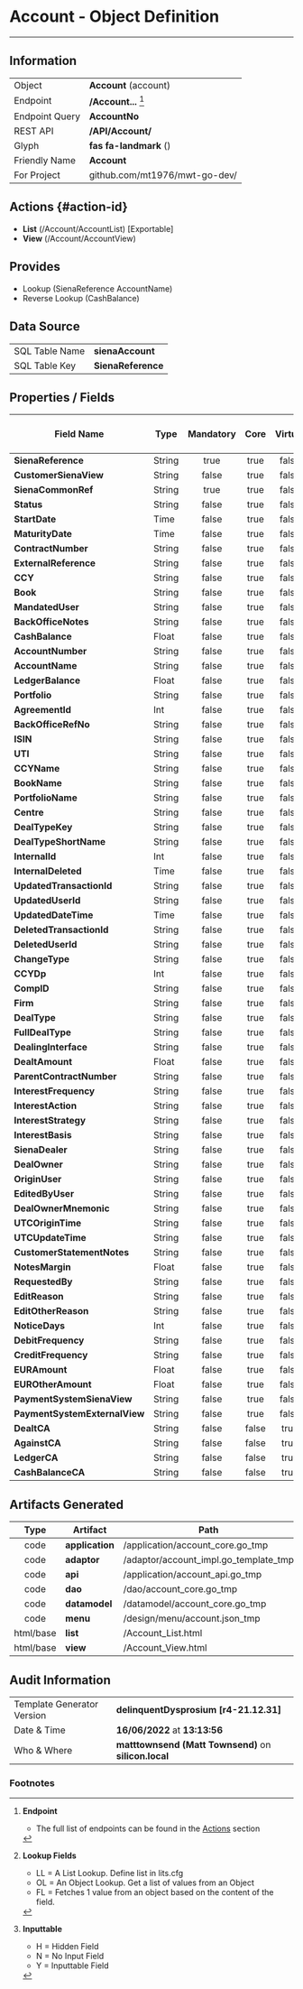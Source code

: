 # **Account** - Object Definition
---
##  Information
|   |   |
|---|---|
|Object         |**Account** (account) |
|Endpoint 	    |**/Account...** [^1]|
|Endpoint Query |**AccountNo**|
|REST API|**/API/Account/**|
Glyph|**fas fa-landmark** ()
Friendly Name|**Account**|
|For Project    |github.com/mt1976/mwt-go-dev/|

##  Actions {#action-id}
* **List** (/Account/AccountList) [Exportable]
* **View** (/Account/AccountView)











##  Provides
 * Lookup (SienaReference AccountName)
 * Reverse Lookup (CashBalance)





##  Data Source 
|   |   |
|---|---|
SQL Table Name       | **sienaAccount**
SQL Table Key | **SienaReference**



##  Properties / Fields
| Field Name| Type | Mandatory | Core | Virtual | Overide | Lookup [^2]| Lookup Object      | Lookup Field Source         | Lookup Return Value                | Inputable [^3]|DB Column|Default Value| No Change | Callout | Internal |
| -- | --  | :--: | :--: | :--: |:--: |:--: |:--: |-- |-- |:--: |-- | --| :--: | :--: | :--: |
|**SienaReference**|String|true|true|false|false|||||Y|SienaReference||false|false|false|
|**CustomerSienaView**|String|false|true|false|false|||||Y|CustomerSienaView||false|false|false|
|**SienaCommonRef**|String|true|true|false|false|||||Y|SienaCommonRef||false|false|false|
|**Status**|String|false|true|false|false|||||Y|Status||false|false|false|
|**StartDate**|Time|false|true|false|false|||||Y|StartDate||false|false|false|
|**MaturityDate**|Time|false|true|false|false|||||Y|MaturityDate||false|false|false|
|**ContractNumber**|String|false|true|false|false|||||Y|ContractNumber||false|false|false|
|**ExternalReference**|String|false|true|false|false|||||Y|ExternalReference||false|false|false|
|**CCY**|String|false|true|false|false|OL|Currency|CCY|Name|Y|CCY||true|false|false|
|**Book**|String|false|true|false|false|OL|Book|Book|FullName|N|Book||false|false|false|
|**MandatedUser**|String|false|true|false|false|||||Y|MandatedUser||false|false|false|
|**BackOfficeNotes**|String|false|true|false|false|||||Y|BackOfficeNotes||false|false|false|
|**CashBalance**|Float|false|true|false|false|||||Y|CashBalance|0.00|false|false|false|
|**AccountNumber**|String|false|true|false|false|||||Y|AccountNumber||false|false|false|
|**AccountName**|String|false|true|false|false|||||Y|AccountName||false|false|false|
|**LedgerBalance**|Float|false|true|false|false|||||Y|LedgerBalance|0.00|false|false|false|
|**Portfolio**|String|false|true|false|false|OL|Portfolio|Portfolio|Description1|N|Portfolio||false|false|false|
|**AgreementId**|Int|false|true|false|false|||||Y|AgreementId|0|false|false|false|
|**BackOfficeRefNo**|String|false|true|false|false|||||Y|BackOfficeRefNo||false|false|false|
|**ISIN**|String|false|true|false|false|||||Y|ISIN||false|false|false|
|**UTI**|String|false|true|false|false|||||Y|UTI||false|false|false|
|**CCYName**|String|false|true|false|false|||||Y|CCYName||false|false|false|
|**BookName**|String|false|true|false|false|||||Y|BookName||false|false|false|
|**PortfolioName**|String|false|true|false|false|||||Y|PortfolioName||false|false|false|
|**Centre**|String|false|true|false|false|OL|Centre|Centre|Name|N|Centre||false|false|false|
|**DealTypeKey**|String|false|true|false|false|||||Y|DealTypeKey||false|false|false|
|**DealTypeShortName**|String|false|true|false|false|||||Y|DealTypeShortName||false|false|false|
|**InternalId**|Int|false|true|false|false|||||Y|InternalId|0|false|false|false|
|**InternalDeleted**|Time|false|true|false|false|||||Y|InternalDeleted||false|false|false|
|**UpdatedTransactionId**|String|false|true|false|false|||||Y|UpdatedTransactionId||false|false|false|
|**UpdatedUserId**|String|false|true|false|false|||||Y|UpdatedUserId||false|false|false|
|**UpdatedDateTime**|Time|false|true|false|false|||||Y|UpdatedDateTime||false|false|false|
|**DeletedTransactionId**|String|false|true|false|false|||||Y|DeletedTransactionId||false|false|false|
|**DeletedUserId**|String|false|true|false|false|||||Y|DeletedUserId||false|false|false|
|**ChangeType**|String|false|true|false|false|||||Y|ChangeType||false|false|false|
|**CCYDp**|Int|false|true|false|false|||||Y|CCYDp|0|false|false|false|
|**CompID**|String|false|true|false|false|||||Y|CompID||false|false|false|
|**Firm**|String|false|true|false|false|OL|Firm|Firm|FullName|N|Firm||false|false|false|
|**DealType**|String|false|true|false|false|||||Y|DealType||false|false|false|
|**FullDealType**|String|false|true|false|false|||||Y|FullDealType||false|false|false|
|**DealingInterface**|String|false|true|false|false|||||Y|DealingInterface||false|false|false|
|**DealtAmount**|Float|false|true|false|false|||||Y|DealtAmount|0.00|false|false|false|
|**ParentContractNumber**|String|false|true|false|false|||||Y|ParentContractNumber||false|false|false|
|**InterestFrequency**|String|false|true|false|false|||||Y|InterestFrequency||false|false|false|
|**InterestAction**|String|false|true|false|false|||||Y|InterestAction||false|false|false|
|**InterestStrategy**|String|false|true|false|false|||||Y|InterestStrategy||false|false|false|
|**InterestBasis**|String|false|true|false|false|||||Y|InterestBasis||false|false|false|
|**SienaDealer**|String|false|true|false|false|||||Y|SienaDealer||false|false|false|
|**DealOwner**|String|false|true|false|false|||||Y|DealOwner||false|false|false|
|**OriginUser**|String|false|true|false|false|||||Y|OriginUser||false|false|false|
|**EditedByUser**|String|false|true|false|false|||||Y|EditedByUser||false|false|false|
|**DealOwnerMnemonic**|String|false|true|false|false|||||Y|DealOwnerMnemonic||false|false|false|
|**UTCOriginTime**|String|false|true|false|false|||||Y|UTCOriginTime||false|false|false|
|**UTCUpdateTime**|String|false|true|false|false|||||Y|UTCUpdateTime||false|false|false|
|**CustomerStatementNotes**|String|false|true|false|false|||||Y|customerStatementNotes||false|false|false|
|**NotesMargin**|Float|false|true|false|false|||||Y|NotesMargin|0.00|false|false|false|
|**RequestedBy**|String|false|true|false|false|||||Y|RequestedBy||false|false|false|
|**EditReason**|String|false|true|false|false|||||Y|EditReason||false|false|false|
|**EditOtherReason**|String|false|true|false|false|||||Y|EditOtherReason||false|false|false|
|**NoticeDays**|Int|false|true|false|false|||||Y|NoticeDays|0|false|false|false|
|**DebitFrequency**|String|false|true|false|false|||||Y|DebitFrequency||false|false|false|
|**CreditFrequency**|String|false|true|false|false|||||Y|CreditFrequency||false|false|false|
|**EURAmount**|Float|false|true|false|false|||||Y|EURAmount|0.00|false|false|false|
|**EUROtherAmount**|Float|false|true|false|false|||||Y|EUROtherAmount|0.00|false|false|false|
|**PaymentSystemSienaView**|String|false|true|false|false|||||Y|PaymentSystemSienaView||false|false|false|
|**PaymentSystemExternalView**|String|false|true|false|false|||||Y|PaymentSystemExternalView||false|false|false|
|**DealtCA**|String|false|false|true|false|||||N|||false|true|false|
|**AgainstCA**|String|false|false|true|false|||||N|||false|true|false|
|**LedgerCA**|String|false|false|true|false|||||N|||false|true|false|
|**CashBalanceCA**|String|false|false|true|false|||||N|||false|true|false|


##  Artifacts Generated
| Type | Artifact | Path|
| :--: | -- | -- |
| code | **application** | /application/account_core.go_tmp |
| code | **adaptor** | /adaptor/account_impl.go_template_tmp |
| code | **api** | /application/account_api.go_tmp |
| code | **dao** | /dao/account_core.go_tmp |
| code | **datamodel** | /datamodel/account_core.go_tmp |
| code | **menu** | /design/menu/account.json_tmp |
| html/base | **list** | /Account_List.html |
| html/base | **view** | /Account_View.html |


## Audit Information
|   |   |
|---|---|
Template Generator Version   | **delinquentDysprosium [r4-21.12.31]**
Date & Time		     | **16/06/2022** at **13:13:56**
Who & Where		     | **matttownsend (Matt Townsend)** on **silicon.local**

### Footnotes
[^1]: **Endpoint**
    * The full list of endpoints can be found in the [Actions](#action-id) section
[^2]: **Lookup Fields**
    * LL = A List Lookup. Define list in lits.cfg
    * OL = An Object Lookup. Get a list of values from an Object
    * FL = Fetches 1 value from an object based on the content of the field. 
[^3]: **Inputtable**   
    * H = Hidden Field
    * N = No Input Field
    * Y = Inputtable Field